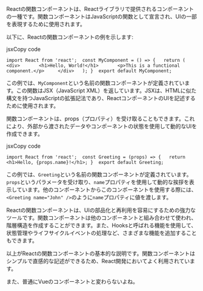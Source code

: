 Reactの関数コンポーネントは、Reactライブラリで提供されるコンポーネントの一種です。関数コンポーネントはJavaScriptの関数として宣言され、UIの一部を表現するために使用されます。

以下に、Reactの関数コンポーネントの例を示します:

jsxCopy code

`import React from 'react';  const MyComponent = () => {   return (     <div>       <h1>Hello, World!</h1>       <p>This is a functional component.</p>     </div>   ); }  export default MyComponent;`

この例では、`MyComponent`という名前の関数コンポーネントが定義されています。この関数はJSX（JavaScript XML）を返しています。JSXは、HTMLに似た構文を持つJavaScriptの拡張記法であり、ReactコンポーネントのUIを記述するために使用されます。

関数コンポーネントは、props（プロパティ）を受け取ることもできます。これにより、外部から渡されたデータやコンポーネントの状態を使用して動的なUIを作成できます。

jsxCopy code

`import React from 'react';  const Greeting = (props) => {   return <h1>Hello, {props.name}!</h1>; }  export default Greeting;`

この例では、`Greeting`という名前の関数コンポーネントが定義されています。`props`というパラメータを受け取り、`name`プロパティを使用して動的な挨拶を表示しています。他のコンポーネントからこのコンポーネントを使用する際には、`<Greeting name="John" />`のように`name`プロパティに値を渡します。

Reactの関数コンポーネントは、UIの部品化と再利用を容易にするための強力なツールです。関数コンポーネントは他のコンポーネントと組み合わせて使われ、階層構造を作成することができます。また、Hooksと呼ばれる機能を使用して、状態管理やライフサイクルイベントの処理など、さまざまな機能を追加することもできます。

以上がReactの関数コンポーネントの基本的な説明です。関数コンポーネントはシンプルで直感的な記述ができるため、React開発においてよく利用されています。

また、普通にVueのコンポーネントと変わらないよね。